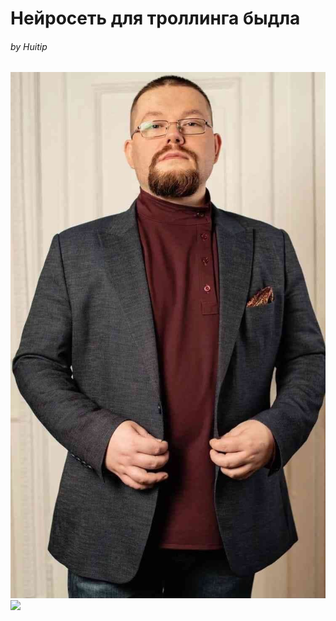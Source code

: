 # Нейросеть для троллинга быдла
###### by Huitip
![Me](photo.jpg)
<img width="450em" src="https://github-readme-stats.vercel.app/api?username=den2471&theme=github_dark&show_icons=true&include_all_commits=true&count_private=true" />
